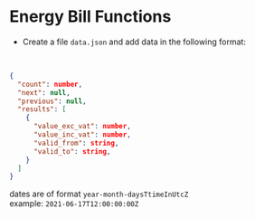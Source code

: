 # Energy Bill Functions

- Create a file `data.json` and add data in the following format:
<br>

```json
{
  "count": number,
  "next": null,
  "previous": null,
  "results": [
    {
      "value_exc_vat": number,
      "value_inc_vat": number,
      "valid_from": string,
      "valid_to": string,
    }
  ]
}
```

dates are of format `year-month-daysTtimeInUtcZ`
<br>
example: `2021-06-17T12:00:00:00Z`
